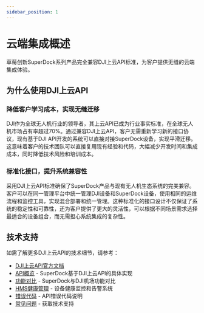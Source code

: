 ```yaml
---
sidebar_position: 1
---
```


# 云端集成概述

草莓创新SuperDock系列产品完全兼容DJI上云API标准，为客户提供无缝的云端集成体验。

## 为什么使用DJI上云API

### 降低客户学习成本，实现无缝迁移

DJI作为全球无人机行业的领导者，其上云API已成为行业事实标准，在全球无人机市场占有率超过70%。通过兼容DJI上云API，客户无需重新学习新的接口协议，现有基于DJI API开发的系统可以直接对接SuperDock设备，实现平滑迁移。这意味着客户的技术团队可以直接复用现有经验和代码，大幅减少开发时间和集成成本，同时降低技术风险和培训成本。

### 标准化接口，提升系统兼容性

采用DJI上云API标准确保了SuperDock产品与现有无人机生态系统的完美兼容。客户可以在同一管理平台中统一管理DJI设备和SuperDock设备，使用相同的运维流程和监控工具，实现混合部署和统一管理。这种标准化的接口设计不仅保证了系统的稳定性和可靠性，还为客户提供了更大的灵活性，可以根据不同场景需求选择最适合的设备组合，而无需担心系统集成的复杂性。

## 技术支持

如需了解更多DJI上云API的技术细节，请参考：

- [DJI上云API官方文档](https://developer.dji.com/doc/cloud-api-tutorial/cn/)
- [API概览](./overview) - SuperDock基于DJI上云API的具体实现
- [功能对比](./feature-comparison) - SuperDock与DJI机场功能对比
- [HMS健康管理](./hms) - 设备健康监控和告警系统
- [错误代码](./error-codes) - API错误代码说明
- [常见问题](../faq/index.md) - 获取技术支持
